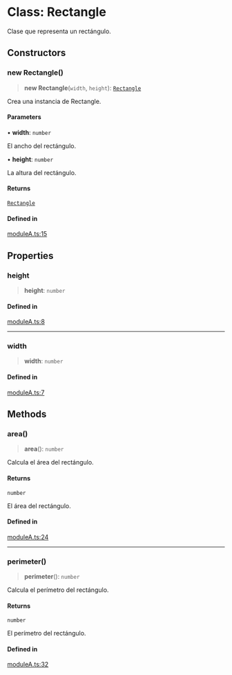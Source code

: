 # Class: Rectangle

Clase que representa un rectángulo.

## Constructors

### new Rectangle()

> **new Rectangle**(`width`, `height`): [`Rectangle`](Rectangle.md)

Crea una instancia de Rectangle.

#### Parameters

• **width**: `number`

El ancho del rectángulo.

• **height**: `number`

La altura del rectángulo.

#### Returns

[`Rectangle`](Rectangle.md)

#### Defined in

[moduleA.ts:15](https://github.com/mmvazzano/documentation-boardgame/blob/5c5b5470bb34fa09a12c3534ad977e474dc1b077/doc_methods/moduleA.ts#L15)

## Properties

### height

> **height**: `number`

#### Defined in

[moduleA.ts:8](https://github.com/mmvazzano/documentation-boardgame/blob/5c5b5470bb34fa09a12c3534ad977e474dc1b077/doc_methods/moduleA.ts#L8)

***

### width

> **width**: `number`

#### Defined in

[moduleA.ts:7](https://github.com/mmvazzano/documentation-boardgame/blob/5c5b5470bb34fa09a12c3534ad977e474dc1b077/doc_methods/moduleA.ts#L7)

## Methods

### area()

> **area**(): `number`

Calcula el área del rectángulo.

#### Returns

`number`

El área del rectángulo.

#### Defined in

[moduleA.ts:24](https://github.com/mmvazzano/documentation-boardgame/blob/5c5b5470bb34fa09a12c3534ad977e474dc1b077/doc_methods/moduleA.ts#L24)

***

### perimeter()

> **perimeter**(): `number`

Calcula el perímetro del rectángulo.

#### Returns

`number`

El perímetro del rectángulo.

#### Defined in

[moduleA.ts:32](https://github.com/mmvazzano/documentation-boardgame/blob/5c5b5470bb34fa09a12c3534ad977e474dc1b077/doc_methods/moduleA.ts#L32)
